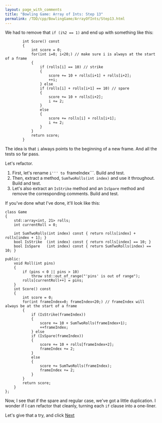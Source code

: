 ```yaml
---
layout: page_with_comments
title: "Bowling Game: Array of Ints: Step 13"
permalink: /TDD/cpp/BowlingGame/ArrayOfInts/Step13.html
---
```


We had to remove that ```if (i%2 == 1)``` and end up with something like this:

```
        int Score() const
        {
            int score = 0;
            for(int i=0; i<20;) // make sure i is always at the start of a frame
            {
                if (rolls[i] == 10) // strike
                {
                    score += 10 + rolls[i+1] + rolls[i+2];
                    ++i;
                } else
                if (rolls[i] + rolls[i+1] == 10) // spare
                {
                    score += 10 + rolls[i+2];
                    i += 2;
                }
                else
                {
                    score += rolls[i] + rolls[i+1];
                    i += 2;
                }
            }
            return score;
        }
```

The idea is that ```i``` always points to the beginning of a new frame. And all the tests so far pass.

Let's refactor.  
1. First, let's rename ```i''' to ```frameIndex```.  Build and test.
2. Then, extract a method, ```SumTwoRolls(int index)``` and use it throughout.  Build and test.
3. Let's also extract an ```IsStrike``` method and an ```IsSpare``` method and remove the corresponding comments. Build and test.

If you've done what I've done, it'll look like this:
```
class Game
{
    std::array<int, 21> rolls;
    int currentRoll = 0;

    int SumTwoRolls(int index) const { return rolls[index] + rolls[index + 1]; }
    bool IsStrike  (int index) const { return rolls[index] == 10; }
    bool IsSpare   (int index) const { return SumTwoRolls(index) == 10; }

public:
    void Roll(int pins)
    {
        if (pins < 0 || pins > 10)
            throw std::out_of_range("'pins' is out of range");
        rolls[currentRoll++] = pins;
    }
    int Score() const
    {
        int score = 0;
        for(int frameIndex=0; frameIndex<20;) // frameIndex will always be at the start of a frame
        {
            if (IsStrike(frameIndex))
            {
                score += 10 + SumTwoRolls(frameIndex+1);
                ++frameIndex;
            } else
            if (IsSpare(frameIndex))
            {
                score += 10 + rolls[frameIndex+2];
                frameIndex += 2;
            }
            else
            {
                score += SumTwoRolls(frameIndex);
                frameIndex += 2;
            }
        }
        return score;
    }
};
```

Now, I see that if the spare and regular case, we've got a little duplication. I wonder if I can refactor that cleanly, turning each ```if``` clause into a one-liner.

Let's give that a try, and click [Next](Step14.html)
